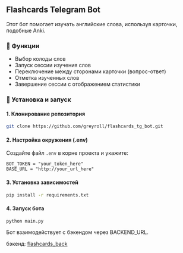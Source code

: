 ## Flashcards Telegram Bot

Этот бот помогает изучать английские слова, используя карточки, подобные Anki.

### 📌 Функции
- Выбор колоды слов
- Запуск сессии изучения слов
- Переключение между сторонами карточки (вопрос-ответ)
- Отметка изученных слов
- Завершение сессии с отображением статистики

### 🚀 Установка и запуск
#### 1. Клонирование репозитория
```sh
git clone https://github.com/greyroll/flashcards_tg_bot.git
```
#### 2. Настройка окружения (.env)
Создайте файл `.env` в корне проекта и укажите:
```
BOT_TOKEN = "your_token_here"
BASE_URL = "http://your_url_here"
```
#### 3. Установка зависимостей

```sh
pip install -r requirements.txt
```
#### 4. Запуск бота
```sh
python main.py
```

Бот взаимодействует с бэкендом через BACKEND_URL.

бэкенд: [flashcards_back](https://github.com/greyroll/flashcards_back)
